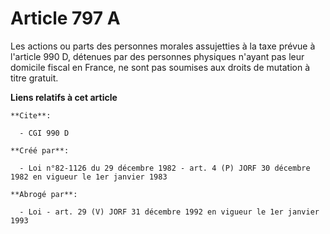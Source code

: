 # Article 797 A

Les actions ou parts des personnes morales assujetties à la taxe prévue à l'article 990 D, détenues par des personnes
physiques n'ayant pas leur domicile fiscal en France, ne sont pas soumises aux droits de mutation à titre gratuit.

**Liens relatifs à cet article**

	**Cite**:

	  - CGI 990 D

	**Créé par**:

	  - Loi n°82-1126 du 29 décembre 1982 - art. 4 (P) JORF 30 décembre 1982 en vigueur le 1er janvier 1983

	**Abrogé par**:

	  - Loi - art. 29 (V) JORF 31 décembre 1992 en vigueur le 1er janvier 1993
